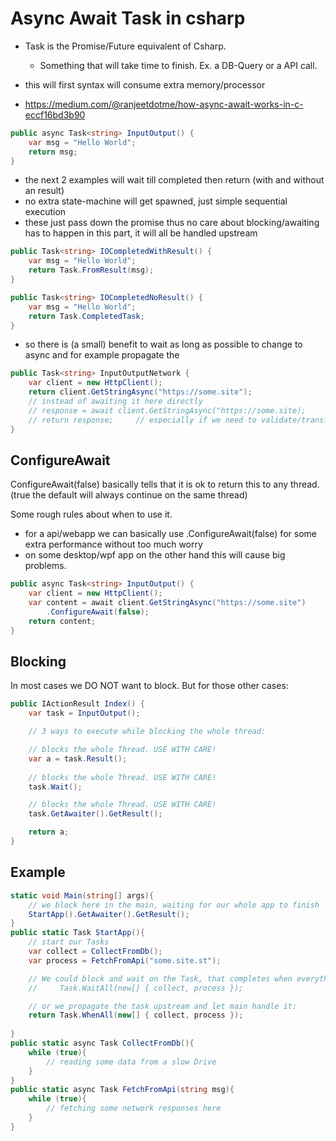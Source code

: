 # Async Await Task in csharp
- Task is the Promise/Future equivalent of Csharp.
    - Something that will take time to finish. Ex. a DB-Query or a API call.

- this will first syntax will consume extra memory/processor
- https://medium.com/@ranjeetdotme/how-async-await-works-in-c-eccf16bd3b90
```csharp
public async Task<string> InputOutput() {
    var msg = "Hello World";
    return msg;
}
```

- the next 2 examples will wait till completed then return (with and without an result)
- no extra state-machine will get spawned, just simple sequential execution
- these just pass down the promise thus no care about blocking/awaiting has to happen in this part, it will all be handled upstream
```csharp
public Task<string> IOCompletedWithResult() {
    var msg = "Hello World";
    return Task.FromResult(msg);
}
```

```csharp
public Task<string> IOCompletedNoResult() {
    var msg = "Hello World";
    return Task.CompletedTask;
}
```

- so there is (a small) benefit to wait as long as possible to change to async
and for example propagate the 
```csharp
public Task<string> InputOutputNetwork {
    var client = new HttpClient();
    return client.GetStringAsync("https://some.site");
    // instead of awaiting it here directly
    // response = await client.GetStringAsync("https://some.site);
    // return response;     // especially if we need to validate/transform the response we can only await it here and not upstream
}
```

## ConfigureAwait
ConfigureAwait(false) basically tells that it is ok to return this to any thread. (true the default will always continue on the same thread)

Some rough rules about when to use it.
- for a api/webapp we can basically use .ConfigureAwait(false) for some extra performance without too much worry
- on some desktop/wpf app on the other hand this will cause big problems.

```csharp
public async Task<string> InputOutput() {
    var client = new HttpClient();
    var content = await client.GetStringAsync("https://some.site")
        .ConfigureAwait(false);
    return content;
} 
```

## Blocking
In most cases we DO NOT want to block. But for those other cases:

```csharp
public IActionResult Index() {
    var task = InputOutput();

    // 3 ways to execute while blocking the whole thread:

    // blocks the whole Thread. USE WITH CARE!
    var a = task.Result();
    
    // blocks the whole Thread. USE WITH CARE!
    task.Wait();

    // blocks the whole Thread. USE WITH CARE!
    task.GetAwaiter().GetResult();

    return a;
}
```

## Example

```csharp
static void Main(string[] args){
    // we block here in the main, waiting for our whole app to finish
    StartApp().GetAwaiter().GetResult();
}
public static Task StartApp(){
    // start our Tasks
    var collect = CollectFromDb();
    var process = FetchFromApi("some.site.st");

    // We could block and wait on the Task, that completes when everything has finished:
    //     Task.WaitAll(new[] { collect, process });

    // or we propagate the task upstream and let main handle it:
    return Task.WhenAll(new[] { collect, process });
    
}
public static async Task CollectFromDb(){
    while (true){
        // reading some data from a slow Drive
    }
}
public static async Task FetchFromApi(string msg){
    while (true){
        // fetching some network responses here
    }
}
```